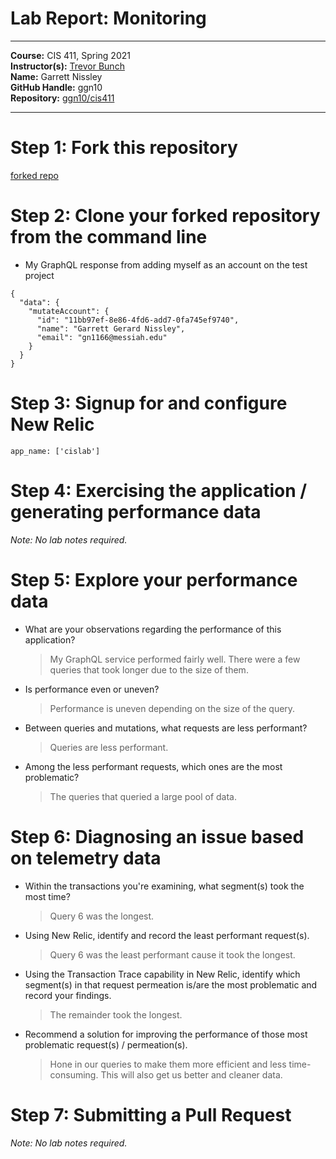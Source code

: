 # Lab Report: Monitoring
___
**Course:** CIS 411, Spring 2021  
**Instructor(s):** [Trevor Bunch](https://github.com/trevordbunch)  
**Name:** Garrett Nissley  
**GitHub Handle:** ggn10  
**Repository:** [ggn10/cis411](https://github.com/ggn10/cis411_lab0_req) 
___

# Step 1: Fork this repository
[forked repo](https://github.com/ggn10/cis411_lab5_Monitoring)

# Step 2: Clone your forked repository from the command line
- My GraphQL response from adding myself as an account on the test project
```
{
  "data": {
    "mutateAccount": {
      "id": "11bb97ef-8e86-4fd6-add7-0fa745ef9740",
      "name": "Garrett Gerard Nissley",
      "email": "gn1166@messiah.edu"
    }
  }
}
```

# Step 3: Signup for and configure New Relic
```
app_name: ['cislab']
```

# Step 4: Exercising the application / generating performance data

_Note: No lab notes required._

# Step 5: Explore your performance data
* What are your observations regarding the performance of this application? 
  > My GraphQL service performed fairly well. There were a few queries that took longer due to the size of them.
* Is performance even or uneven? 
  > Performance is uneven depending on the size of the query.
* Between queries and mutations, what requests are less performant? 
  > Queries are less performant.
* Among the less performant requests, which ones are the most problematic?
  > The queries that queried a large pool of data.

# Step 6: Diagnosing an issue based on telemetry data
* Within the transactions you're examining, what segment(s) took the most time?
  > Query 6 was the longest.
* Using New Relic, identify and record the least performant request(s).
  > Query 6 was the least performant cause it took the longest.
* Using the Transaction Trace capability in New Relic, identify which segment(s) in that request permeation is/are the most problematic and record your findings.
  > The remainder took the longest.
* Recommend a solution for improving the performance of those most problematic request(s) / permeation(s).
  > Hone in our queries to make them more efficient and less time-consuming. This will also get us better and cleaner data.

# Step 7: Submitting a Pull Request

_Note: No lab notes required._
